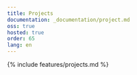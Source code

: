 ```yaml
---
title: Projects
documentation: _documentation/project.md
oss: true
hosted: true
order: 65
lang: en
---
```


{% include features/projects.md %}